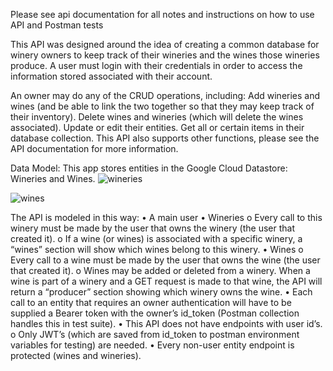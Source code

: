 Please see api documentation for all notes and instructions on how to use API and Postman tests


This API was designed around the idea of creating a common database for winery owners to keep track of their wineries and the wines those wineries produce. A user must login with their credentials in order to access the information stored associated with their account. 

An owner may do any of the CRUD operations, including: Add wineries and wines (and be able to link the two together so that they may keep track of their inventory). Delete wines and wineries (which will delete the wines associated). Update or edit their entities. Get all or certain items in their database collection. This API also supports other functions, please see the API documentation for more information. 

Data Model:
This app stores entities in the Google Cloud Datastore: Wineries and Wines.
![wineries](https://github.com/pstumbaugh/PORTFOLIO-Web-Development-HTML5-CSS-Node.js-JavaScript-C-Cpp-Rust-Assembly-Language/blob/main/Web%20Design/ArtGallery/EXAMPLES%20AND%20DOCUMENTS/GALLERIES.png?raw=true)

![wines](https://github.com/pstumbaugh/PORTFOLIO-Web-Development-HTML5-CSS-Node.js-JavaScript-C-Cpp-Rust-Assembly-Language/blob/main/Web%20Design/ArtGallery/EXAMPLES%20AND%20DOCUMENTS/GALLERIES.png?raw=true)


The API is modeled in this way:
• A main user
• Wineries
o Every call to this winery must be made by the user that owns the winery (the
user that created it).
o If a wine (or wines) is associated with a specific winery, a “wines” section will
show which wines belong to this winery. • Wines
o Every call to a wine must be made by the user that owns the wine (the user that created it).
o Wines may be added or deleted from a winery. When a wine is part of a winery and a GET request is made to that wine, the API will return a “producer” section showing which winery owns the wine.
• Each call to an entity that requires an owner authentication will have to be supplied a Bearer token with the owner’s id_token (Postman collection handles this in test suite).
• This API does not have endpoints with user id’s.
o Only JWT’s (which are saved from id_token to postman environment variables
for testing) are needed.
• Every non-user entity endpoint is protected (wines and wineries).
